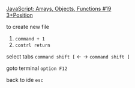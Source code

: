 [JavaScript: Arrays, Objects, Functions #19](https://videoportal.epam.com/channel/PQe73mMYAq/videos)
<br>
[3+Position](https://kb.epam.com/display/EPMASMT/Node.js+L3+Position)

to create new file
1. `command + 1`
2. `contrl return`

select tabs
`command shift [` <- -> `command shift ]`

goto terminal
`option F12`

back to ide 
`esc`